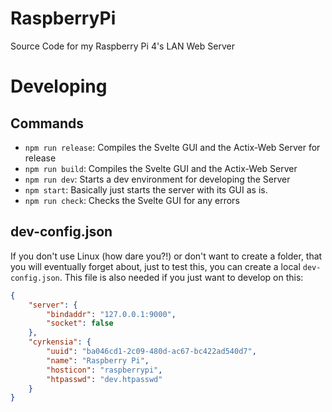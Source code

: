 # RaspberryPi
Source Code for my Raspberry Pi 4's LAN Web Server

# Developing
## Commands
* `npm run release`: Compiles the Svelte GUI and the Actix-Web Server for release
* `npm run build`: Compiles the Svelte GUI and the Actix-Web Server
* `npm run dev`: Starts a dev environment for developing the Server
* `npm start`: Basically just starts the server with its GUI as is.
* `npm run check`: Checks the Svelte GUI for any errors

## dev-config.json
If you don't use Linux (how dare you?!) or don't want to create a folder, that you will eventually forget about, just to test this, you can create a local `dev-config.json`. This file is also needed if you just want to develop on this:
```json
{
    "server": {
        "bindaddr": "127.0.0.1:9000",
        "socket": false
    },
    "cyrkensia": {
        "uuid": "ba046cd1-2c09-480d-ac67-bc422ad540d7",
        "name": "Raspberry Pi",
        "hosticon": "raspberrypi",
        "htpasswd": "dev.htpasswd"
    }
}
```